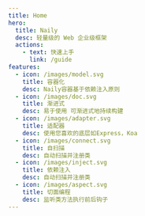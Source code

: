 ```yaml
---
title: Home
hero:
  title: Naily
  desc: 轻量级的 Web 企业级框架
  actions:
    - text: 快速上手
      link: /guide
features:
  - icon: /images/model.svg
    title: 容器化
    desc: Naily容器基于依赖注入原则
  - icon: /images/doc.svg
    title: 渐进式
    desc: 易于使用 可渐进式地持续构建
  - icon: /images/adapter.svg
    title: 适配器
    desc: 使用您喜欢的底层如Express，Koa
  - icon: /images/connect.svg
    title: 自扫描
    desc: 自动扫描并注册类
  - icon: /images/inject.svg
    title: 依赖注入
    desc: 自动扫描并注册类
  - icon: /images/aspect.svg
    title: 切面编程
    desc: 监听类方法执行前后钩子
---
```

